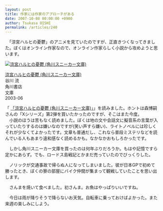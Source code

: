 ```yaml
---
layout: post
title: 作家には作家のアプローチがある
date: 2007-10-08 00:00:00 +0900
author: Tsukasa OISHI
permalink: /articles/240
---
```



　「涼宮ハルヒの憂鬱」のアニメを見ていたのですが、正直きつくなってきました。ぼくはオンライン作家なので、オンライン作家らしく小説から攻めようと思います。  

 [![涼宮ハルヒの憂鬱 (角川スニーカー文庫)](https://images-na.ssl-images-amazon.com/images/I/51MEZAig6qL._SL160_.jpg "涼宮ハルヒの憂鬱 (角川スニーカー文庫)")](http://www.amazon.co.jp/%E6%B6%BC%E5%AE%AE%E3%83%8F%E3%83%AB%E3%83%92%E3%81%AE%E6%86%82%E9%AC%B1-%E8%A7%92%E5%B7%9D%E3%82%B9%E3%83%8B%E3%83%BC%E3%82%AB%E3%83%BC%E6%96%87%E5%BA%AB-%E8%B0%B7%E5%B7%9D-%E6%B5%81/dp/4044292019%3FSubscriptionId%3DAKIAIKJECTBTL3JTYTKA%26tag%3Dkaeruspoon-22%26linkCode%3Dxm2%26camp%3D2025%26creative%3D165953%26creativeASIN%3D4044292019)  

 [涼宮ハルヒの憂鬱 (角川スニーカー文庫)](http://www.amazon.co.jp/%E6%B6%BC%E5%AE%AE%E3%83%8F%E3%83%AB%E3%83%92%E3%81%AE%E6%86%82%E9%AC%B1-%E8%A7%92%E5%B7%9D%E3%82%B9%E3%83%8B%E3%83%BC%E3%82%AB%E3%83%BC%E6%96%87%E5%BA%AB-%E8%B0%B7%E5%B7%9D-%E6%B5%81/dp/4044292019%3FSubscriptionId%3DAKIAIKJECTBTL3JTYTKA%26tag%3Dkaeruspoon-22%26linkCode%3Dxm2%26camp%3D2025%26creative%3D165953%26creativeASIN%3D4044292019)  
谷川 流  
角川書店  
文庫  
2003-06  

「 [「涼宮ハルヒの憂鬱 (角川スニーカー文庫)」](http://www.amazon.co.jp/%E6%B6%BC%E5%AE%AE%E3%83%8F%E3%83%AB%E3%83%92%E3%81%AE%E6%86%82%E9%AC%B1-%E8%A7%92%E5%B7%9D%E3%82%B9%E3%83%8B%E3%83%BC%E3%82%AB%E3%83%BC%E6%96%87%E5%BA%AB-%E8%B0%B7%E5%B7%9D-%E6%B5%81/dp/4044292019%3FSubscriptionId%3DAKIAIKJECTBTL3JTYTKA%26tag%3Dkaeruspoon-22%26linkCode%3Dxm2%26camp%3D2025%26creative%3D165953%26creativeASIN%3D4044292019)」を読みました。ホントは森博嗣さんの「Xシリーズ」第2弾を買いたかったのですが、そこはまた今度。  
　小説のほうは苦もなく読めました。ぼくは地の文や会話文に擬音系の言葉が入っていたりするのは嫌いなのですが(笑い声すら嫌い)、ライトノベルには珍しくそれが少なくてよかったです。文章も普通だし、これなら普段ミステリなどを読んでいる人もあまり違和感なく読めるかも。なかなかおもしろかったです。  

　しかし角川スニーカー文庫を買ったのは何年ぶりだろうか。もはや記憶ですら定かにあらず。でも、ロードス島戦記とかまだ売っていたのでびっくりした。  

　ノリックが交通事故で帰らぬ人になってしまいました。彼が日本GPで初めて勝ったとき、ぼくの寮の部屋にバイク仲間が集まって観戦していたことを思い出します。  

　さんまを焼いて食べました。初さんま。お魚はやっぱりいいですね。  

　今日は雨が降りそうで降らないお天気。自転車に乗っておけばよかった。また来週の楽しみにしよう。  

